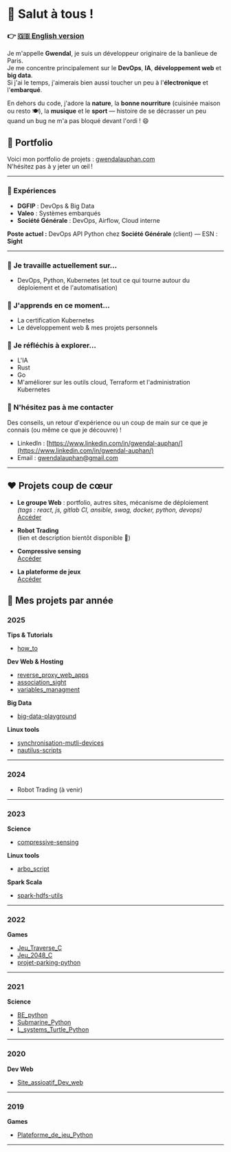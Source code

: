 # 👋 Salut à tous !
### 👉 [🇬🇧 English version](README.md)
Je m'appelle **Gwendal**, je suis un développeur originaire de la banlieue de Paris.  
Je me concentre principalement sur le **DevOps**, **IA**, **développement web** et **big data**.  
Si j'ai le temps, j'aimerais bien aussi toucher un peu à l'**électronique** et l'**embarqué**.

En dehors du code, j'adore la **nature**, la **bonne nourriture** (cuisinée maison ou resto 🍽️), la **musique** et le **sport** — histoire de se décrasser un peu quand un bug ne m'a pas bloqué devant l'ordi ! 😄

## 🚀 Portfolio

Voici mon portfolio de projets : [gwendalauphan.com](https://gwendalauphan.com/)  
N'hésitez pas à y jeter un œil !

---

### 💼 Expériences

- **DGFIP** : DevOps & Big Data  
- **Valeo** : Systèmes embarqués  
- **Société Générale** : DevOps, Airflow, Cloud interne  

**Poste actuel :** DevOps API Python chez **Société Générale** (client) — ESN : **Sight**

---

### 🔭 Je travaille actuellement sur...

- DevOps, Python, Kubernetes (et tout ce qui tourne autour du déploiement et de l'automatisation)

### 🌱 J'apprends en ce moment...

- La certification Kubernetes
- Le développement web & mes projets personnels

### 🤔 Je réfléchis à explorer...

- L'IA
- Rust
- Go
- M'améliorer sur les outils cloud, Terraform et l'administration Kubernetes

### 💬 N'hésitez pas à me contacter
Des conseils, un retour d'expérience ou un coup de main sur ce que je connais (ou même ce que je découvre) !
- LinkedIn : [https://www.linkedin.com/in/gwendal-auphan/](https://www.linkedin.com/in/gwendal-auphan/)
- Email : gwendalauphan@gmail.com

---

## ❤️ Projets coup de cœur

- **Le groupe Web** : portfolio, autres sites, mécanisme de déploiement  
  *(tags : react, js, gitlab CI, ansible, swag, docker, python, devops)*  
  [Accéder](https://gitlab.com/web6464113/)

- **Robot Trading**  
  (lien et description bientôt disponible 🤖)

- **Compressive sensing**  
  [Accéder](https://github.com/gwendalauphan/compressive-sensing)

- **La plateforme de jeux**  
  [Accéder](https://github.com/gwendalauphan/Plateforme_de_jeu_Python)

## 📂 Mes projets par année

### 2025
**Tips & Tutorials**
- [how_to](https://github.com/gwendalauphan/how_to)

**Dev Web & Hosting**
- [reverse_proxy_web_apps](https://gitlab.com/web6464113/reverse_proxy_web_apps)
- [association_sight](https://gitlab.com/web6464113/association_sight)
- [variables_managment](https://gitlab.com/web6464113/variables_managment)

**Big Data**
- [big-data-playground](https://github.com/gwendalauphan/big-data-playground)

**Linux tools**
- [synchronisation-mutli-devices](https://github.com/gwendalauphan/synchronisation-mutli-devices)
- [nautilus-scripts](https://github.com/gwendalauphan/nautilus-scripts)

---

### 2024
- Robot Trading (à venir)

---

### 2023
**Science**
- [compressive-sensing](https://github.com/gwendalauphan/compressive-sensing)

**Linux tools**
- [arbo_script](https://github.com/gwendalauphan/arbo_script)

**Spark Scala**
- [spark-hdfs-utils](https://github.com/gwendalauphan/spark-hdfs-utils)

---

### 2022
**Games**
- [Jeu_Traverse_C](https://github.com/gwendalauphan/Jeu_Traverse_C)
- [Jeu_2048_C](https://github.com/gwendalauphan/Jeu_2048_C)
- [projet-parking-python](https://github.com/gwendalauphan/projet-parking-python)

---

### 2021
**Science**
- [BE_python](https://github.com/gwendalauphan/BE_python)
- [Submarine_Python](https://github.com/gwendalauphan/Submarine_Python)
- [L_systems_Turtle_Python](https://github.com/gwendalauphan/L_systems_Turtle_Python)

---

### 2020
**Dev Web**
- [Site_assioatif_Dev_web](https://github.com/gwendalauphan/Site_assioatif_Dev_web)

---

### 2019
**Games**
- [Plateforme_de_jeu_Python](https://github.com/gwendalauphan/Plateforme_de_jeu_Python)

---



<!--
**gwendalauphan/gwendalauphan** is a ✨ _special_ ✨ repository because its `README.md` (this file) appears on your GitHub profile.

Here are some ideas to get you started:

- 🔭 I’m currently working on ...
- 🌱 I’m currently learning ...
- 👯 I’m looking to collaborate on ...
- 🤔 I’m looking for help with ...
- 💬 Ask me about ...
- 📫 How to reach me: ...
- 😄 Pronouns: ...
- ⚡ Fun fact: ...
-->
